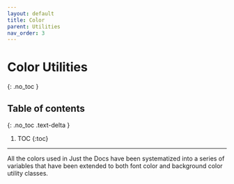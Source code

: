 ```yaml
---
layout: default
title: Color
parent: Utilities
nav_order: 3
---
```


# Color Utilities
{: .no_toc }

## Table of contents
{: .no_toc .text-delta }

1. TOC
{:toc}

---

All the colors used in Just the Docs have been systematized into a series of variables that have been extended to both font color and background color utility classes.
